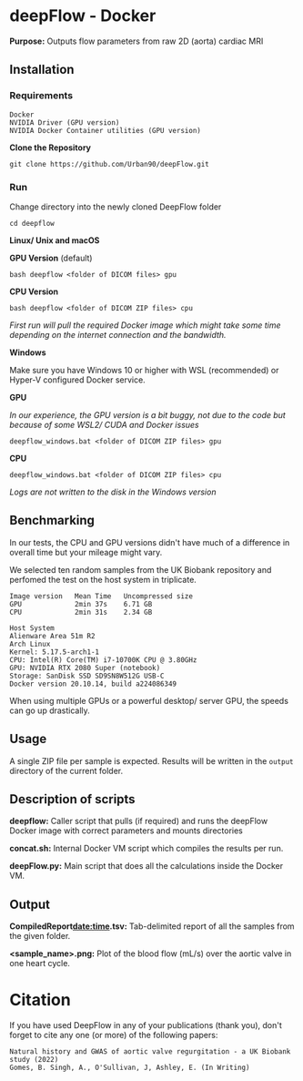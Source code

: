# deepFlow - Docker #

**Purpose:** Outputs flow parameters from raw 2D (aorta) cardiac MRI

## Installation ##

### Requirements ###

```text
Docker
NVIDIA Driver (GPU version)
NVIDIA Docker Container utilities (GPU version)
```

**Clone the Repository**

`git clone https://github.com/Urban90/deepFlow.git`

### Run ###

Change directory into the newly cloned DeepFlow folder

`cd deepflow`

**Linux/ Unix and macOS**

**GPU Version** (default)

`bash deepflow <folder of DICOM files> gpu`

**CPU Version**

`bash deepflow <folder of DICOM ZIP files> cpu`

*First run will pull the required Docker image which might take some time depending on the internet connection and the bandwidth.*

**Windows**

Make sure you have Windows 10 or higher with WSL (recommended) or Hyper-V configured Docker service.

**GPU**

*In our experience, the GPU version is a bit buggy, not due to the code but because of some WSL2/ CUDA and Docker issues*

`deepflow_windows.bat <folder of DICOM ZIP files> gpu`


**CPU**

`deepflow_windows.bat <folder of DICOM ZIP files> cpu`

*Logs are not written to the disk in the Windows version*

## Benchmarking ##

In our tests, the CPU and GPU versions didn't have much of a difference in overall time but your mileage might vary.

We selected ten random samples from the UK Biobank repository and perfomed the test on the host system in triplicate.

```text
Image version   Mean Time   Uncompressed size
GPU             2min 37s    6.71 GB
CPU             2min 31s    2.34 GB
```

```text
Host System
Alienware Area 51m R2
Arch Linux
Kernel: 5.17.5-arch1-1
CPU: Intel(R) Core(TM) i7-10700K CPU @ 3.80GHz
GPU: NVIDIA RTX 2080 Super (notebook)
Storage: SanDisk SSD SD9SN8W512G USB-C
Docker version 20.10.14, build a224086349
```

When using multiple GPUs or a powerful desktop/ server GPU, the speeds can go up drastically.

## Usage ##

A single ZIP file per sample is expected.
Results will be written in the `output` directory of the current folder.

## Description of scripts ##

**deepflow:** Caller script that pulls (if required) and runs the deepFlow Docker image with correct parameters and mounts directories

**concat.sh:** Internal Docker VM script which compiles the results per run.

**deepFlow.py:** Main script that does all the calculations inside the Docker VM.

## Output ##

**CompiledReport<date:time>.tsv:** Tab-delimited report of all the samples from the given folder.

**<sample_name>.png:** Plot of the blood flow (mL/s) over the aortic valve in one heart cycle.

# Citation #

If you have used DeepFlow in any of your publications (thank you), don't forget to cite any one (or more) of the following papers:

```text
Natural history and GWAS of aortic valve regurgitation - a UK Biobank study (2022)
Gomes, B. Singh, A., O'Sullivan, J, Ashley, E. (In Writing)
```
